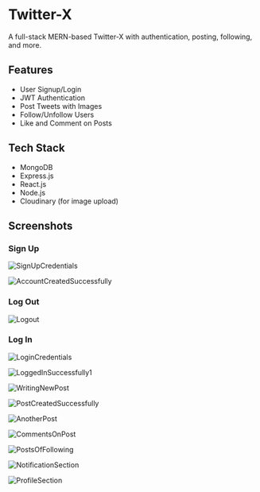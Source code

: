# Twitter-X

A full-stack MERN-based Twitter-X with authentication, posting, following, and more.

## Features
- User Signup/Login
- JWT Authentication
- Post Tweets with Images
- Follow/Unfollow Users
- Like and Comment on Posts

## Tech Stack
- MongoDB
- Express.js
- React.js
- Node.js
- Cloudinary (for image upload)

## Screenshots  
### Sign Up  

![SignUpCredentials](https://github.com/user-attachments/assets/9a81349f-6db0-4a0f-9805-69effa17e90b)  

![AccountCreatedSuccessfully](https://github.com/user-attachments/assets/0b50c126-d255-4c1c-ad73-affbfccb0253)  
### Log Out  

![Logout](https://github.com/user-attachments/assets/6ef2a8b1-1810-48d6-87f6-9ac434f1e5fb)  
### Log In  

![LoginCredentials](https://github.com/user-attachments/assets/b6a21257-0f63-4bdb-a3b0-9b576b0b21e2)  

![LoggedInSuccessfully1](https://github.com/user-attachments/assets/d7024bb2-b9b6-42c1-aa75-ab030159440a)  

![WritingNewPost](https://github.com/user-attachments/assets/87b1bd26-d7a8-43df-8be0-ef092a5b0fa0)  

![PostCreatedSuccessfully](https://github.com/user-attachments/assets/09363fbc-f00d-4a67-8f22-a85b2d42209c)  

![AnotherPost](https://github.com/user-attachments/assets/c23b7f31-23f9-45db-b1c2-63eaa0f6c6f8)  

![CommentsOnPost](https://github.com/user-attachments/assets/95701b73-63e0-4f73-b18c-22d1ec3c2361)  

![PostsOfFollowing](https://github.com/user-attachments/assets/fcc4a87e-fef4-4c68-9b36-c7319b628286)  

![NotificationSection](https://github.com/user-attachments/assets/1101755c-91e8-49ad-943c-b79456535c41)  

![ProfileSection](https://github.com/user-attachments/assets/5a765371-5e28-40a7-89ac-6104ffb07563)  












